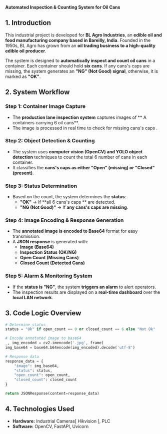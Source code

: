 **Automated Inspection & Counting System for Oil Cans**  

## **1. Introduction**  
This industrial project is developed for **BL Agro Industries**, an **edible oil and food manufacturing company based in Bareilly, India**. Founded in the 1950s, BL Agro has grown from an **oil trading business to a high-quality edible oil producer**.  

The system is designed to **automatically inspect and count oil cans** in a container. Each container should hold **six cans**. If any cans's caps are missing, the system generates an **"NG" (Not Good) signal**, otherwise, it is marked as **"OK"**.  

## **2. System Workflow**  

### **Step 1: Container Image Capture**  
- The **production lane inspection system** captures images of ** A containers carrying 6 oil cans**.  
- The image is processed in real time to check for missing cans's caps .  

### **Step 2: Object Detection & Counting**  
- The system uses **computer vision (OpenCV) and YOLO object detection** techniques to count the total 6 number of cans in each container.  
- It classifies the **cans's caps as either "Open" (missing) or "Closed" (present)**.  

### **Step 3: Status Determination**  
- Based on the count, the system determines the **status**:  
  - **"OK"** → If **all 6 cans's caps ** are detected.  
  - **"NG (Not Good)"** → If **any cans's caps are missing**.  

### **Step 4: Image Encoding & Response Generation**  
- The **annotated image is encoded to Base64** format for easy transmission.  
- A **JSON response** is generated with:  
  - **Image (Base64)**  
  - **Inspection Status (OK/NG)**  
  - **Open Count (Missing Cans)**  
  - **Closed Count (Detected Cans)**  

### **Step 5: Alarm & Monitoring System**  
- If the **status is "NG"**, the system **triggers an alarm** to alert operators.  
- The inspection results are displayed on a **real-time dashboard** over the **local LAN network**.  

## **3. Code Logic Overview**  
```python
# Determine status
status = "Ok" if open_count == 0 or closed_count == 6 else "Not Ok"

# Encode annotated image to base64
_, img_encoded = cv2.imencode('.jpg', frame)
img_base64 = base64.b64encode(img_encoded).decode('utf-8')

# Response data
response_data = {
    "image": img_base64,
    "status": status,
    "open_count": open_count,
    "closed_count": closed_count
}

return JSONResponse(content=response_data)
```

## **4. Technologies Used**  
- **Hardware:** Industrial Cameras[ Hikvision ], PLC 
- **Software:** OpenCV, FastAPI, Uvicorn  
  
